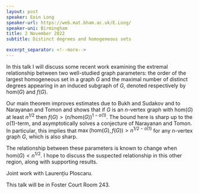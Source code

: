 ```yaml
---
layout: post
speaker: Eoin Long
speaker-url: https://web.mat.bham.ac.uk/E.Long/
speaker-uni: Birmingham
title: 2 November 2022
subtitle: Distinct degrees and homogeneous sets

excerpt_separator: <!--more-->
---
```

In this talk I will discuss some recent work examining the extremal relationship between two well-studied graph parameters: the order of the largest homogeneous set in a graph $G$ and the maximal number of distinct degrees appearing in an induced subgraph of $G$, denoted respectively by $\mathrm{hom}(G)$ and $f(G)$.

Our main theorem improves estimates due to Bukh and Sudakov and to Narayanan and Tomon and shows that if $G$ is an $n$-vertex graph with $\mathrm{hom} (G)$ at least $n^{1/2}$ then $f(G) > ( n / \mathrm{hom} (G) )^{1 - o(1)}$. The bound here is sharp up to the $o(1)$-term, and asymptotically solves a conjecture of Narayanan and Tomon. In particular, this implies that $\max ( \mathrm{hom} (G), f(G) ) > n^{1/2 -o(1)}$ for any $n$-vertex graph $G$, which is also sharp.

The relationship between these parameters is known to change when $\mathrm{hom}(G) < n^{1/2}$. I hope to discuss the suspected relationship in this other region, along with supporting results.

Joint work with Laurențiu Ploscaru.

This talk will be in Foster Court Room 243.
<!--more-->
